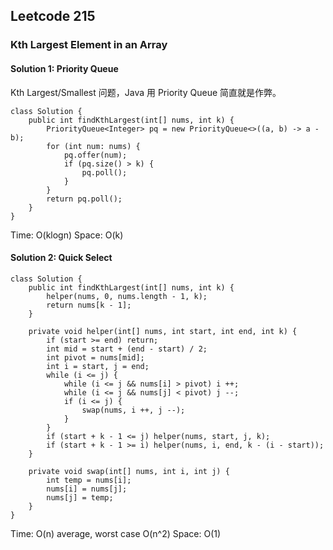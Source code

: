 ## Leetcode 215

### Kth Largest Element in an Array

#### Solution 1: Priority Queue

Kth Largest/Smallest 问题，Java 用 Priority Queue 简直就是作弊。

```
class Solution {
    public int findKthLargest(int[] nums, int k) {
        PriorityQueue<Integer> pq = new PriorityQueue<>((a, b) -> a - b);
        for (int num: nums) {
            pq.offer(num);
            if (pq.size() > k) {
                pq.poll();
            }
        }
        return pq.poll();
    }
}
```

Time: O(klogn)
Space: O(k)

#### Solution 2: Quick Select

```
class Solution {
    public int findKthLargest(int[] nums, int k) {
        helper(nums, 0, nums.length - 1, k);
        return nums[k - 1];
    }

    private void helper(int[] nums, int start, int end, int k) {
        if (start >= end) return;
        int mid = start + (end - start) / 2;
        int pivot = nums[mid];
        int i = start, j = end;
        while (i <= j) {
            while (i <= j && nums[i] > pivot) i ++;
            while (i <= j && nums[j] < pivot) j --;
            if (i <= j) {
                swap(nums, i ++, j --);
            }
        }
        if (start + k - 1 <= j) helper(nums, start, j, k);
        if (start + k - 1 >= i) helper(nums, i, end, k - (i - start));
    }

    private void swap(int[] nums, int i, int j) {
        int temp = nums[i];
        nums[i] = nums[j];
        nums[j] = temp;
    }
}
```

Time: O(n) average, worst case O(n^2)
Space: O(1)
